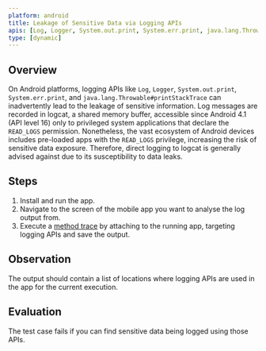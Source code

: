 ```yaml
---
platform: android
title: Leakage of Sensitive Data via Logging APIs
apis: [Log, Logger, System.out.print, System.err.print, java.lang.Throwable#printStackTrace]
type: [dynamic]
---
```


## Overview

On Android platforms, logging APIs like `Log`, `Logger`, `System.out.print`, `System.err.print`, and `java.lang.Throwable#printStackTrace` can inadvertently lead to the leakage of sensitive information. Log messages are recorded in logcat, a shared memory buffer, accessible since Android 4.1 (API level 16) only to privileged system applications that declare the `READ_LOGS` permission. Nonetheless, the vast ecosystem of Android devices includes pre-loaded apps with the `READ_LOGS` privilege, increasing the risk of sensitive data exposure. Therefore, direct logging to logcat is generally advised against due to its susceptibility to data leaks.

## Steps

1. Install and run the app.
2. Navigate to the screen of the mobile app you want to analyse the log output from.
3. Execute a [method trace](/MASTG/techniques/android/MASTG-TECH-0033) by attaching to the running app, targeting logging APIs and save the output.

## Observation

The output should contain a list of locations where logging APIs are used in the app for the current execution.

## Evaluation

The test case fails if you can find sensitive data being logged using those APIs.
